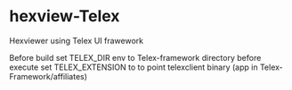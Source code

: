 # hexview-Telex
Hexviewer using Telex UI frawework

Before build set 
TELEX_DIR env to Telex-framework directory
before execute set TELEX_EXTENSION to to point telexclient binary (app in Telex-Framework/affiliates)


